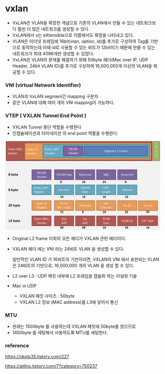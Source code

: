 

# vxlan

- VxLAN은&nbsp;VLAN을&nbsp;확장한&nbsp;개념으로&nbsp;기존의&nbsp;VLAN에서&nbsp;만들&nbsp;수&nbsp;있는&nbsp;네트워크보다&nbsp;훨씬&nbsp;더&nbsp;많은&nbsp;네트워크를&nbsp;생성할&nbsp;수&nbsp;있다.
- VxLAN에서 x는 eXtensible으로 이름에서도 확장을 나타내고 있다.
- VLAN은 이더넷 프레임에 16bit(vlan, option, id)를 추가로 구성하여 Tag를 기반으로 동작하는데 이때 id로 사용할 수 있는 비트가 12bit이기 때문에 만들 수 있는 네트워크가 최대 4096개만 생성할 수 있었다.
- VxLAN은 VLAN의 문제를 해결하기 위해 50byte 헤더(Mac over IP, UDP Header, 24bit VLAN ID)를 추가로 구성하여 16,000,000개 이상의 VLAN을 제공할 수 있다.





### VNI (virtual Network Identifier)

- VLAN과 VxLAN segment간 mapping 구분자
- 같은 VLAN에 대해 여러 개의 VNI mapping이 가능하다.





### VTEP ( VXLAN Tunnel End Point )

- VXLAN Tunnel 종단 역할을 수행한다
- 인캡슐레이션과 터미네이션 의 end point 역활을 수행한다.



![스크린샷 2023-10-04 오후 3.24.16](../img/overlay-network-03.png)

- Original L2 frame 이외의 모든 헤더가 VXLAN 관련 헤더이다.

- VXLAN 헤더 에는 VNI 라는 24비트 VLAN 을 생성할 수 있다.

  일반적인 VLAN ID 가 16비트의 기반이라면, VXLAN의 VNI 에서 표현되는 VLAN 은 24비트의 기반으로, 16,000,000 개의 VLAN 을 생성 할 수 있다.

- L2 over L3 : UDP 패킷 내부에 L2 프레임을  캡슐화 하는 *터널링*  기술

- Mac in UDP 

  - VXLAN 패킷 사이즈 : 50byte
  - VXLAN L2 정보 (MAC address)를 L3에 넣어서 통신



### MTU

- 원래는 1500byte 를 사용하는데 VXLAN 패킷에 50byte를 썼으므로
-  1450byte 를 세팅해서 사용하도록 MTU를 세팅한다.





### reference 

https://skstp35.tistory.com/227

https://atthis.tistory.com/7?category=750237





